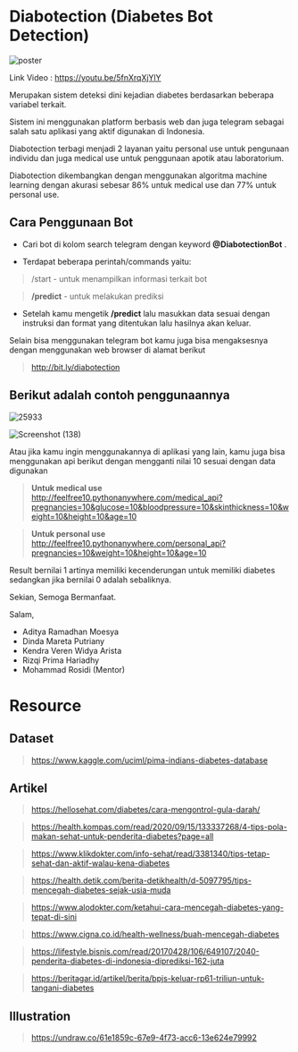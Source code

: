 
# Diabotection (Diabetes Bot Detection) 

![poster](https://user-images.githubusercontent.com/38289866/102773540-00b97980-43bc-11eb-92eb-867dfa9c4e3b.jpg)

Link Video : https://youtu.be/5fnXrqXjYlY


Merupakan sistem deteksi dini kejadian diabetes berdasarkan beberapa variabel terkait. 

Sistem ini menggunakan platform berbasis web dan juga telegram sebagai salah satu aplikasi yang aktif digunakan di Indonesia.



Diabotection terbagi menjadi 2 layanan yaitu personal use untuk pengunaan individu dan juga medical use untuk penggunaan apotik atau laboratorium.

Diabotection dikembangkan dengan menggunakan algoritma machine learning dengan akurasi sebesar 86% untuk medical use dan 77% untuk personal use. 

## Cara Penggunaan Bot

- Cari bot di kolom search telegram dengan keyword **@DiabotectionBot** .

- Terdapat beberapa perintah/commands yaitu:


> /start  - untuk menampilkan informasi terkait bot

> **/predict** - untuk melakukan prediksi



- Setelah kamu mengetik **/predict** lalu masukkan data sesuai dengan instruksi dan format yang ditentukan lalu hasilnya akan keluar.



Selain bisa menggunakan telegram bot kamu juga bisa mengaksesnya dengan menggunakan web browser di alamat berikut


> http://bit.ly/diabotection

## Berikut adalah contoh penggunaannya


![25933](https://user-images.githubusercontent.com/38289866/102787705-1470da00-43d4-11eb-8264-8c5e53e2c631.jpg)


![Screenshot (138)](https://user-images.githubusercontent.com/38289866/102519352-f5690400-40c4-11eb-8b3f-4660ac4824c9.png)

Atau jika kamu ingin menggunakannya di aplikasi yang lain, kamu juga bisa menggunakan api berikut dengan mengganti nilai 10 sesuai dengan data digunakan


> **Untuk medical use**
> http://feelfree10.pythonanywhere.com/medical_api?pregnancies=10&glucose=10&bloodpressure=10&skinthickness=10&weight=10&height=10&age=10

> **Untuk personal use**
> http://feelfree10.pythonanywhere.com/personal_api?pregnancies=10&weight=10&height=10&age=10

Result bernilai 1 artinya memiliki kecenderungan untuk memiliki diabetes sedangkan jika bernilai 0 adalah sebaliknya.


Sekian,
Semoga Bermanfaat.

Salam,
- Aditya Ramadhan Moesya
- Dinda Mareta Putriany
- Kendra Veren Widya Arista
- Rizqi Prima Hariadhy
- Mohammad Rosidi (Mentor)


# Resource
## Dataset
> https://www.kaggle.com/uciml/pima-indians-diabetes-database

## Artikel
> https://hellosehat.com/diabetes/cara-mengontrol-gula-darah/

> https://health.kompas.com/read/2020/09/15/133337268/4-tips-pola-makan-sehat-untuk-penderita-diabetes?page=all

> https://www.klikdokter.com/info-sehat/read/3381340/tips-tetap-sehat-dan-aktif-walau-kena-diabetes

> https://health.detik.com/berita-detikhealth/d-5097795/tips-mencegah-diabetes-sejak-usia-muda

> https://www.alodokter.com/ketahui-cara-mencegah-diabetes-yang-tepat-di-sini

> https://www.cigna.co.id/health-wellness/buah-mencegah-diabetes

> https://lifestyle.bisnis.com/read/20170428/106/649107/2040-penderita-diabetes-di-indonesia-diprediksi-162-juta

> https://beritagar.id/artikel/berita/bpjs-keluar-rp61-triliun-untuk-tangani-diabetes

## Illustration
> https://undraw.co/61e1859c-67e9-4f73-acc6-13e624e79992